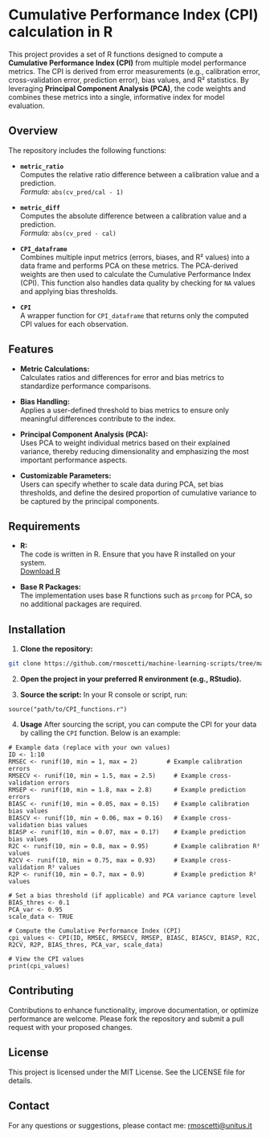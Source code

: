# Cumulative Performance Index (CPI) calculation in R

This project provides a set of R functions designed to compute a **Cumulative Performance Index (CPI)** from multiple model performance metrics. The CPI is derived from error measurements (e.g., calibration error, cross-validation error, prediction error), bias values, and R² statistics. By leveraging **Principal Component Analysis (PCA)**, the code weights and combines these metrics into a single, informative index for model evaluation.

## Overview

The repository includes the following functions:

- **`metric_ratio`**  
  Computes the relative ratio difference between a calibration value and a prediction.  
  _Formula:_ `abs(cv_pred/cal - 1)`

- **`metric_diff`**  
  Computes the absolute difference between a calibration value and a prediction.  
  _Formula:_ `abs(cv_pred - cal)`

- **`CPI_dataframe`**  
  Combines multiple input metrics (errors, biases, and R² values) into a data frame and performs PCA on these metrics. The PCA-derived weights are then used to calculate the Cumulative Performance Index (CPI). This function also handles data quality by checking for `NA` values and applying bias thresholds.

- **`CPI`**  
  A wrapper function for `CPI_dataframe` that returns only the computed CPI values for each observation.

## Features

- **Metric Calculations:**  
  Calculates ratios and differences for error and bias metrics to standardize performance comparisons.

- **Bias Handling:**  
  Applies a user-defined threshold to bias metrics to ensure only meaningful differences contribute to the index.

- **Principal Component Analysis (PCA):**  
  Uses PCA to weight individual metrics based on their explained variance, thereby reducing dimensionality and emphasizing the most important performance aspects.

- **Customizable Parameters:**  
  Users can specify whether to scale data during PCA, set bias thresholds, and define the desired proportion of cumulative variance to be captured by the principal components.

## Requirements

- **R:**  
  The code is written in R. Ensure that you have R installed on your system.  
  [Download R](https://cran.r-project.org/)

- **Base R Packages:**  
  The implementation uses base R functions such as `prcomp` for PCA, so no additional packages are required.

## Installation

1. **Clone the repository:**
```bash
git clone https://github.com/rmoscetti/machine-learning-scripts/tree/main/R/Cumulative%20Performance%20Index
```

2. **Open the project in your preferred R environment (e.g., RStudio).**

3. **Source the script:**
In your R console or script, run:
```
source("path/to/CPI_functions.r")
```

4. **Usage**
After sourcing the script, you can compute the CPI for your data by calling the `CPI` function. Below is an example:
```
# Example data (replace with your own values)
ID <- 1:10
RMSEC <- runif(10, min = 1, max = 2)        # Example calibration errors
RMSECV <- runif(10, min = 1.5, max = 2.5)     # Example cross-validation errors
RMSEP <- runif(10, min = 1.8, max = 2.8)      # Example prediction errors
BIASC <- runif(10, min = 0.05, max = 0.15)    # Example calibration bias values
BIASCV <- runif(10, min = 0.06, max = 0.16)   # Example cross-validation bias values
BIASP <- runif(10, min = 0.07, max = 0.17)    # Example prediction bias values
R2C <- runif(10, min = 0.8, max = 0.95)       # Example calibration R² values
R2CV <- runif(10, min = 0.75, max = 0.93)     # Example cross-validation R² values
R2P <- runif(10, min = 0.7, max = 0.9)        # Example prediction R² values

# Set a bias threshold (if applicable) and PCA variance capture level
BIAS_thres <- 0.1
PCA_var <- 0.95
scale_data <- TRUE

# Compute the Cumulative Performance Index (CPI)
cpi_values <- CPI(ID, RMSEC, RMSECV, RMSEP, BIASC, BIASCV, BIASP, R2C, R2CV, R2P, BIAS_thres, PCA_var, scale_data)

# View the CPI values
print(cpi_values)
```

## Contributing
Contributions to enhance functionality, improve documentation, or optimize performance are welcome. Please fork the repository and submit a pull request with your proposed changes.

## License
This project is licensed under the MIT License. See the LICENSE file for details.

## Contact
For any questions or suggestions, please contact me: rmoscetti@unitus.it

